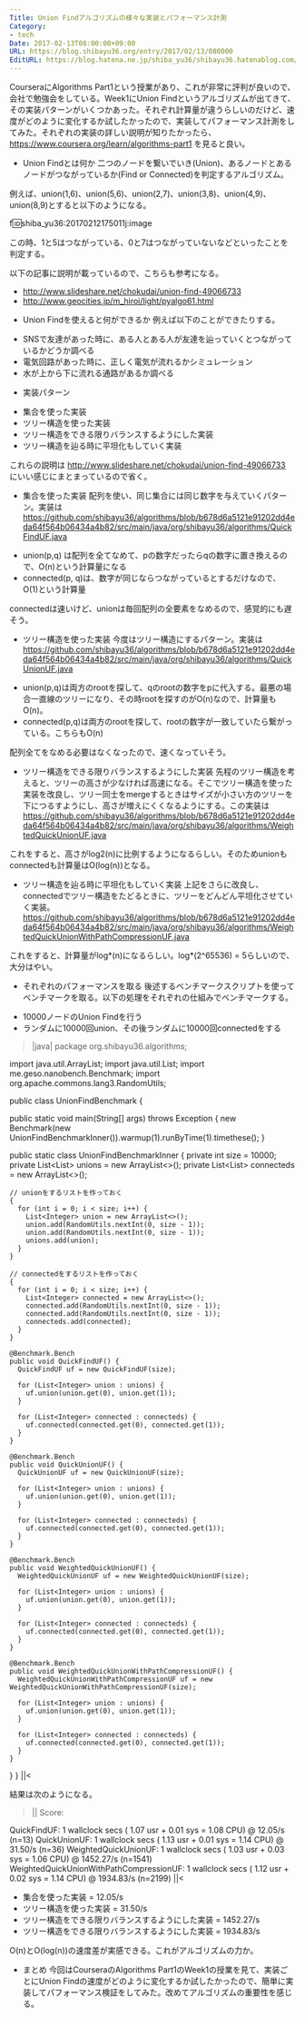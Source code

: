 ```yaml
---
Title: Union Findアルゴリズムの様々な実装とパフォーマンス計測
Category:
- tech
Date: 2017-02-13T08:00:00+09:00
URL: https://blog.shibayu36.org/entry/2017/02/13/080000
EditURL: https://blog.hatena.ne.jp/shiba_yu36/shibayu36.hatenablog.com/atom/entry/10328749687216329734
---
```


CourseraにAlgorithms Part1という授業があり、これが非常に評判が良いので、会社で勉強会をしている。Week1にUnion Findというアルゴリズムが出てきて、その実装パターンがいくつかあった。それぞれ計算量が違うらしいのだけど、速度がどのように変化するか試したかったので、実装してパフォーマンス計測をしてみた。それぞれの実装の詳しい説明が知りたかったら、https://www.coursera.org/learn/algorithms-part1 を見ると良い。

* Union Findとは何か
二つのノードを繋いでいき(Union)、あるノードとあるノードがつながっているか(Find or Connected)を判定するアルゴリズム。

例えば、union(1,6)、union(5,6)、union(2,7)、union(3,8)、union(4,9)、union(8,9)とすると以下のようになる。

f:id:shiba_yu36:20170212175011j:image

この時、1と5はつながっている、0と7はつながっていないなどといったことを判定する。


以下の記事に説明が載っているので、こちらも参考になる。
- http://www.slideshare.net/chokudai/union-find-49066733
- http://www.geocities.jp/m_hiroi/light/pyalgo61.html

* Union Findを使えると何ができるか
例えば以下のことができたりする。

- SNSで友達があった時に、ある人とある人が友達を辿っていくとつながっているかどうか調べる
- 電気回路があった時に、正しく電気が流れるかシミュレーション
- 水が上から下に流れる通路があるか調べる

* 実装パターン
- 集合を使った実装
- ツリー構造を使った実装
- ツリー構造をできる限りバランスするようにした実装
- ツリー構造を辿る時に平坦化もしていく実装

これらの説明は http://www.slideshare.net/chokudai/union-find-49066733 にいい感じにまとまっているので省く。

* 集合を使った実装
配列を使い、同じ集合には同じ数字を与えていくパターン。実装は https://github.com/shibayu36/algorithms/blob/b678d6a5121e91202dd4eda64f564b06434a4b82/src/main/java/org/shibayu36/algorithms/QuickFindUF.java

- union(p,q) は配列を全てなめて、pの数字だったらqの数字に置き換えるので、O(n)という計算量になる
- connected(p, q)は、数字が同じならつながっているとするだけなので、O(1)という計算量

connectedは速いけど、unionは毎回配列の全要素をなめるので、感覚的にも遅そう。

* ツリー構造を使った実装
今度はツリー構造にするパターン。実装は https://github.com/shibayu36/algorithms/blob/b678d6a5121e91202dd4eda64f564b06434a4b82/src/main/java/org/shibayu36/algorithms/QuickUnionUF.java

- union(p,q)は両方のrootを探して、qのrootの数字をpに代入する。最悪の場合一直線のツリーになり、その時rootを探すのがO(n)なので、計算量もO(n)。
- connected(p,q)は両方のrootを探して、rootの数字が一致していたら繋がっている。こちらもO(n)

配列全てをなめる必要はなくなったので、速くなっていそう。

* ツリー構造をできる限りバランスするようにした実装
先程のツリー構造を考えると、ツリーの高さが少なければ高速になる。そこでツリー構造を使った実装を改良し、ツリー同士をmergeするときはサイズが小さい方のツリーを下につるすようにし、高さが増えにくくなるようにする。この実装は https://github.com/shibayu36/algorithms/blob/b678d6a5121e91202dd4eda64f564b06434a4b82/src/main/java/org/shibayu36/algorithms/WeightedQuickUnionUF.java

これをすると、高さがlog2(n)に比例するようになるらしい。そのためunionもconnectedも計算量はO(log(n))となる。

* ツリー構造を辿る時に平坦化もしていく実装
上記をさらに改良し、connectedでツリー構造をたどるときに、ツリーをどんどん平坦化させていく実装。https://github.com/shibayu36/algorithms/blob/b678d6a5121e91202dd4eda64f564b06434a4b82/src/main/java/org/shibayu36/algorithms/WeightedQuickUnionWithPathCompressionUF.java

これをすると、計算量がlog*(n)になるらしい。log*(2^65536) = 5らしいので、大分はやい。

* それぞれのパフォーマンスを取る
後述するベンチマークスクリプトを使ってベンチマークを取る。以下の処理をそれぞれの仕組みでベンチマークする。

- 10000ノードのUnion Findを行う
- ランダムに10000回union、その後ランダムに10000回connectedをする

>|java|
package org.shibayu36.algorithms;

import java.util.ArrayList;
import java.util.List;
import me.geso.nanobench.Benchmark;
import org.apache.commons.lang3.RandomUtils;

public class UnionFindBenchmark {

  public static void main(String[] args) throws Exception {
    new Benchmark(new UnionFindBenchmarkInner()).warmup(1).runByTime(1).timethese();
  }

  public static class UnionFindBenchmarkInner {
    private int size = 10000;
    private List<List<Integer>> unions = new ArrayList<>();
    private List<List<Integer>> connecteds = new ArrayList<>();

    // unionをするリストを作っておく
    {
      for (int i = 0; i < size; i++) {
        List<Integer> union = new ArrayList<>();
        union.add(RandomUtils.nextInt(0, size - 1));
        union.add(RandomUtils.nextInt(0, size - 1));
        unions.add(union);
      }
    }

    // connectedをするリストを作っておく
    {
      for (int i = 0; i < size; i++) {
        List<Integer> connected = new ArrayList<>();
        connected.add(RandomUtils.nextInt(0, size - 1));
        connected.add(RandomUtils.nextInt(0, size - 1));
        connecteds.add(connected);
      }
    }

    @Benchmark.Bench
    public void QuickFindUF() {
      QuickFindUF uf = new QuickFindUF(size);

      for (List<Integer> union : unions) {
        uf.union(union.get(0), union.get(1));
      }

      for (List<Integer> connected : connecteds) {
        uf.connected(connected.get(0), connected.get(1));
      }
    }

    @Benchmark.Bench
    public void QuickUnionUF() {
      QuickUnionUF uf = new QuickUnionUF(size);

      for (List<Integer> union : unions) {
        uf.union(union.get(0), union.get(1));
      }

      for (List<Integer> connected : connecteds) {
        uf.connected(connected.get(0), connected.get(1));
      }
    }

    @Benchmark.Bench
    public void WeightedQuickUnionUF() {
      WeightedQuickUnionUF uf = new WeightedQuickUnionUF(size);

      for (List<Integer> union : unions) {
        uf.union(union.get(0), union.get(1));
      }

      for (List<Integer> connected : connecteds) {
        uf.connected(connected.get(0), connected.get(1));
      }
    }

    @Benchmark.Bench
    public void WeightedQuickUnionWithPathCompressionUF() {
      WeightedQuickUnionWithPathCompressionUF uf = new WeightedQuickUnionWithPathCompressionUF(size);

      for (List<Integer> union : unions) {
        uf.union(union.get(0), union.get(1));
      }

      for (List<Integer> connected : connecteds) {
        uf.connected(connected.get(0), connected.get(1));
      }
    }
  }
}
||<

結果は次のようになる。
>||
Score:

QuickFindUF:  1 wallclock secs ( 1.07 usr +  0.01 sys =  1.08 CPU) @ 12.05/s (n=13)
QuickUnionUF:  1 wallclock secs ( 1.13 usr +  0.01 sys =  1.14 CPU) @ 31.50/s (n=36)
WeightedQuickUnionUF:  1 wallclock secs ( 1.03 usr +  0.03 sys =  1.06 CPU) @ 1452.27/s (n=1541)
WeightedQuickUnionWithPathCompressionUF:  1 wallclock secs ( 1.12 usr +  0.02 sys =  1.14 CPU) @ 1934.83/s (n=2199)
||<

- 集合を使った実装 = 12.05/s
- ツリー構造を使った実装 = 31.50/s
- ツリー構造をできる限りバランスするようにした実装 = 1452.27/s
- ツリー構造をできる限りバランスするようにした実装 = 1934.83/s

O(n)とO(log(n))の速度差が実感できる。これがアルゴリズムの力か。

* まとめ
今回はCourseraのAlgorithms Part1のWeek1の授業を見て、実装ごとにUnion Findの速度がどのように変化するか試したかったので、簡単に実装してパフォーマンス検証をしてみた。改めてアルゴリズムの重要性を感じる。
